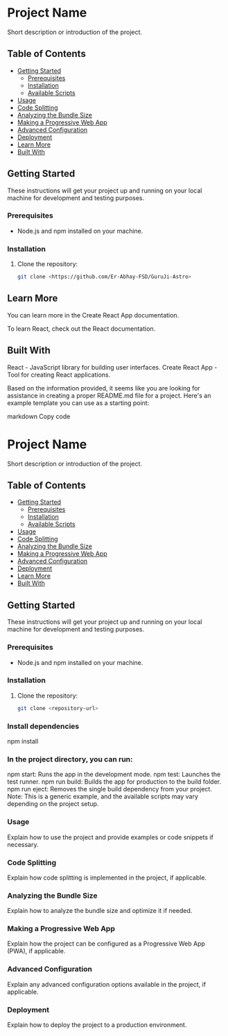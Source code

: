 # Project Name

Short description or introduction of the project.

## Table of Contents

- [Getting Started](#getting-started)
  - [Prerequisites](#prerequisites)
  - [Installation](#installation)
  - [Available Scripts](#available-scripts)
- [Usage](#usage)
- [Code Splitting](#code-splitting)
- [Analyzing the Bundle Size](#analyzing-the-bundle-size)
- [Making a Progressive Web App](#making-a-progressive-web-app)
- [Advanced Configuration](#advanced-configuration)
- [Deployment](#deployment)
- [Learn More](#learn-more)
- [Built With](#built-with)

## Getting Started

These instructions will get your project up and running on your local machine for development and testing purposes.

### Prerequisites

- Node.js and npm installed on your machine.

### Installation

1. Clone the repository:
   ```bash
   git clone <https://github.com/Er-Abhay-FSD/GuruJi-Astro>


## Learn More
You can learn more in the Create React App documentation.

To learn React, check out the React documentation.

## Built With
React - JavaScript library for building user interfaces.
Create React App - Tool for creating React applications.

Based on the information provided, it seems like you are looking for assistance in creating a proper README.md file for a project. Here's an example template you can use as a starting point:

markdown
Copy code
# Project Name

Short description or introduction of the project.

## Table of Contents

- [Getting Started](#getting-started)
  - [Prerequisites](#prerequisites)
  - [Installation](#installation)
  - [Available Scripts](#available-scripts)
- [Usage](#usage)
- [Code Splitting](#code-splitting)
- [Analyzing the Bundle Size](#analyzing-the-bundle-size)
- [Making a Progressive Web App](#making-a-progressive-web-app)
- [Advanced Configuration](#advanced-configuration)
- [Deployment](#deployment)
- [Learn More](#learn-more)
- [Built With](#built-with)

## Getting Started

These instructions will get your project up and running on your local machine for development and testing purposes.

### Prerequisites

- Node.js and npm installed on your machine.

### Installation

1. Clone the repository:
   ```bash
   git clone <repository-url>
### Install dependencies
npm install

### In the project directory, you can run:

npm start: Runs the app in the development mode.
npm test: Launches the test runner.
npm run build: Builds the app for production to the build folder.
npm run eject: Removes the single build dependency from your project.
Note: This is a generic example, and the available scripts may vary depending on the project setup.

### Usage
Explain how to use the project and provide examples or code snippets if necessary.

### Code Splitting
Explain how code splitting is implemented in the project, if applicable.

### Analyzing the Bundle Size
Explain how to analyze the bundle size and optimize it if needed.

### Making a Progressive Web App
Explain how the project can be configured as a Progressive Web App (PWA), if applicable.

### Advanced Configuration
Explain any advanced configuration options available in the project, if applicable.

### Deployment
Explain how to deploy the project to a production environment.
